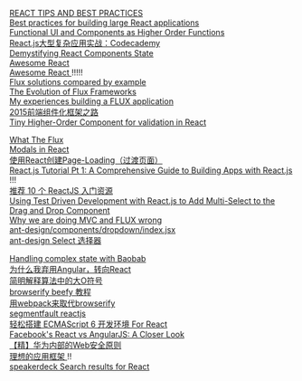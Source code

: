 [ REACT TIPS AND BEST PRACTICES ](http://aeflash.com/2015-02/react-tips-and-best-practices.html)  
[ Best practices for building large React applications ](http://blog.siftscience.com/blog/2015/best-practices-for-building-large-react-applications)  
[ Functional UI and Components as Higher Order Functions ](https://blog.risingstack.com/functional-ui-and-components-as-higher-order-functions/)  
[ React.js大型复杂应用实战：Codecademy ](http://www.vccoo.com/v/c8077f)  
[ Demystifying React Components State ](http://www.sitepoint.com/demystifying-react-components-state/)  
[ Awesome React ](https://github.com/enaqx/awesome-react)  
[ Awesome React ](https://github.com/enaqx/awesome-react/blob/master/README.md#flux) !!!!!  
[ Flux solutions compared by example ](http://pixelhunter.me/post/110248593059/flux-solutions-compared-by-example)  
[ The Evolution of Flux Frameworks ](https://medium.com/@dan_abramov/the-evolution-of-flux-frameworks-6c16ad26bb31)  
[ My experiences building a FLUX application ](http://christianalfoni.github.io/javascript/2014/10/27/my-experiences-building-a-flux-application.html)  
[ 2015前端组件化框架之路 ](https://github.com/xufei/blog/issues/19)  
[ Tiny Higher-Order Component for validation in React ](https://github.com/deepsweet/valya)  


[ What The Flux ](https://github.com/staltz/wtf/blob/master/README.md)  
[ Modals in React ](http://reactjsnews.com/modals-in-react/)   
[ 使用React创建Page-Loading（过渡页面） ](http://segmentfault.com/a/1190000003001372)  
[ React.js Tutorial Pt 1: A Comprehensive Guide to Building Apps with React.js ](http://tylermcginnis.com/reactjs-tutorial-a-comprehensive-guide-to-building-apps-with-react/) !!!    
[ 推荐 10 个 ReactJS 入门资源 ](http://www.oschina.net/translate/10-resources-to-get-you-started-with-reactjs)  
[ Using Test Driven Development with React.js to Add Multi-Select to the Drag and Drop Component ](https://reactjsnews.com/using-tdd-with-reactjs/)  
[ Why we are doing MVC and FLUX wrong ](http://www.christianalfoni.com/articles/2015_08_02_Why-we-are-doing-MVC-and-FLUX-wrong)  
[ ant-design/components/dropdown/index.jsx ](https://github.com/ant-design/ant-design/blob/master/components/dropdown/index.jsx)  
[ ant-design Select 选择器 ](http://ant.design/components/select/)  


[ Handling complex state with Baobab ](http://www.christianalfoni.com/articles/2015_04_26_Handling-complex-state-with-Baobab)  
[ 为什么我弃用Angular，转向React ](http://web.jobbole.com/82586/?location=35)  
[ 简明解释算法中的大O符号 ](http://blog.jobbole.com/55184/)  
[ browserify beefy 教程 ](http://www.jianshu.com/p/a709d54bc8e0)  
[ 用webpack来取代browserify ](http://segmentfault.com/a/1190000002490637)  
[ segmentfault reactjs ](http://segmentfault.com/t/reactjs/blogs?page=1)  
[ 轻松搭建 ECMAScript 6 开发环境 For React ](http://segmentfault.com/a/1190000003042641)  
[ Facebook's React vs AngularJS: A Closer Look ](http://www.quora.com/Pete-Hunt/Posts/Facebooks-React-vs-AngularJS-A-Closer-Look)  
[ 【精】华为内部的Web安全原则 ](http://mp.weixin.qq.com/s?__biz=MzAxMjAwMjUxNQ==&mid=207881605&idx=1&sn=2fce890233828adaa90364e3c8633f4a&scene=1&key=c468684b929d2be2e72bdeea4c902b28ce440293159aa6e868c80f0ada82f7b7bee8ee2381d94cf812e107e0c39ff9e4&ascene=0&uin=Mjc5MDYwMDk0MA%3D%3D&devicetype=iMac+MacBookPro11%2C1+OSX+OSX+10.10.3+build(14D136)&version=11020012&pass_ticket=9IxyMgqyWjsfSKw4iuGCYskt5Jd1skh5b23Jv4vjt3udF9Tx2vAI0uc2Hmk7sHqW)  
[ 理想的应用框架 ](http://www.cnblogs.com/sskyy/p/4592353.html) !!  
[ speakerdeck Search results for React ](https://speakerdeck.com/search?q=React&utf8=%E2%9C%93)  
[  ]()  
[  ]()  
[  ]()  
[  ]()  
[  ]()  

